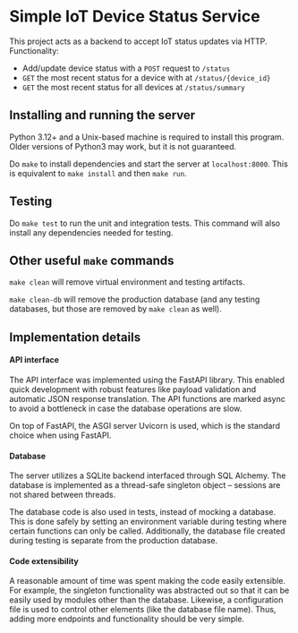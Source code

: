 # Simple IoT Device Status Service

This project acts as a backend to accept IoT status updates via HTTP.
Functionality:
 * Add/update device status with a `POST` request to `/status`
 * `GET` the most recent status for a device with at `/status/{device_id}`
 * `GET` the most recent status for all devices at `/status/summary`

## Installing and running the server

Python 3.12+ and a Unix-based machine is required to install this program.
Older versions of Python3 may work, but it is not guaranteed.

Do `make` to install dependencies and start the server at `localhost:8000`.
This is equivalent to `make install` and then `make run`.

## Testing

Do `make test` to run the unit and integration tests.
This command will also install any dependencies needed for testing.

## Other useful `make` commands

`make clean` will remove virtual environment and testing artifacts.

`make clean-db` will remove the production database 
(and any testing databases, but those are removed by `make clean` as well).

## Implementation details

#### API interface

The API interface was implemented using the FastAPI library. This enabled quick
development with robust features like payload validation and automatic 
JSON response translation. The API functions are marked async to avoid a 
bottleneck in case the database operations are slow.

On top of FastAPI, the ASGI server Uvicorn is used, which is the standard choice
when using FastAPI.

#### Database

The server utilizes a SQLite backend interfaced through SQL Alchemy.
The database is implemented as a thread-safe singleton object – sessions
are not shared between threads. 

The database code is also used in tests, instead of mocking a database.
This is done safely by setting an environment variable during testing where
certain functions can only be called. Additionally, the database file created 
during testing is separate from the production database.

#### Code extensibility

A reasonable amount of time was spent making the code easily extensible. For 
example, the singleton functionality was abstracted out so that it can be easily 
used by modules other than the database. Likewise, a configuration file is used 
to control other elements (like the database file name). Thus, adding more endpoints 
and functionality should be very simple. 

